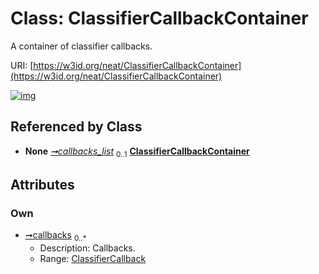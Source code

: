 
# Class: ClassifierCallbackContainer


A container of classifier callbacks.

URI: [https://w3id.org/neat/ClassifierCallbackContainer](https://w3id.org/neat/ClassifierCallbackContainer)


[![img](https://yuml.me/diagram/nofunky;dir:TB/class/[ClassifierCallback]<callbacks%200..*-++[ClassifierCallbackContainer],[ClassifierFitParams]++-%20callbacks_list%200..1>[ClassifierCallbackContainer],[ClassifierFitParams],[ClassifierCallback])](https://yuml.me/diagram/nofunky;dir:TB/class/[ClassifierCallback]<callbacks%200..*-++[ClassifierCallbackContainer],[ClassifierFitParams]++-%20callbacks_list%200..1>[ClassifierCallbackContainer],[ClassifierFitParams],[ClassifierCallback])

## Referenced by Class

 *  **None** *[➞callbacks_list](classifierFitParams__callbacks_list.md)*  <sub>0..1</sub>  **[ClassifierCallbackContainer](ClassifierCallbackContainer.md)**

## Attributes


### Own

 * [➞callbacks](classifierCallbackContainer__callbacks.md)  <sub>0..\*</sub>
     * Description: Callbacks.
     * Range: [ClassifierCallback](ClassifierCallback.md)
